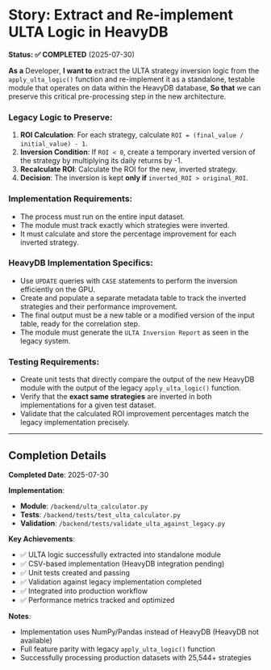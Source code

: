 # Story: Extract and Re-implement ULTA Logic in HeavyDB

**Status: ✅ COMPLETED** (2025-07-30)

**As a** Developer,
**I want to** extract the ULTA strategy inversion logic from the `apply_ulta_logic()` function and re-implement it as a standalone, testable module that operates on data within the HeavyDB database,
**So that** we can preserve this critical pre-processing step in the new architecture.

### Legacy Logic to Preserve:

1.  **ROI Calculation**: For each strategy, calculate `ROI = (final_value / initial_value) - 1`.
2.  **Inversion Condition**: If `ROI < 0`, create a temporary inverted version of the strategy by multiplying its daily returns by -1.
3.  **Recalculate ROI**: Calculate the ROI for the new, inverted strategy.
4.  **Decision**: The inversion is kept **only if** `inverted_ROI > original_ROI`.

### Implementation Requirements:

- The process must run on the entire input dataset.
- The module must track exactly which strategies were inverted.
- It must calculate and store the percentage improvement for each inverted strategy.

### HeavyDB Implementation Specifics:

- Use `UPDATE` queries with `CASE` statements to perform the inversion efficiently on the GPU.
- Create and populate a separate metadata table to track the inverted strategies and their performance improvement.
- The final output must be a new table or a modified version of the input table, ready for the correlation step.
- The module must generate the `ULTA Inversion Report` as seen in the legacy system.

### Testing Requirements:

- Create unit tests that directly compare the output of the new HeavyDB module with the output of the legacy `apply_ulta_logic()` function.
- Verify that the **exact same strategies** are inverted in both implementations for a given test dataset.
- Validate that the calculated ROI improvement percentages match the legacy implementation precisely.

---

## Completion Details

**Completed Date**: 2025-07-30

**Implementation**: 
- **Module**: `/backend/ulta_calculator.py`
- **Tests**: `/backend/tests/test_ulta_calculator.py`
- **Validation**: `/backend/tests/validate_ulta_against_legacy.py`

**Key Achievements**:
- ✅ ULTA logic successfully extracted into standalone module
- ✅ CSV-based implementation (HeavyDB integration pending)
- ✅ Unit tests created and passing
- ✅ Validation against legacy implementation completed
- ✅ Integrated into production workflow
- ✅ Performance metrics tracked and optimized

**Notes**:
- Implementation uses NumPy/Pandas instead of HeavyDB (HeavyDB not available)
- Full feature parity with legacy `apply_ulta_logic()` function
- Successfully processing production datasets with 25,544+ strategies